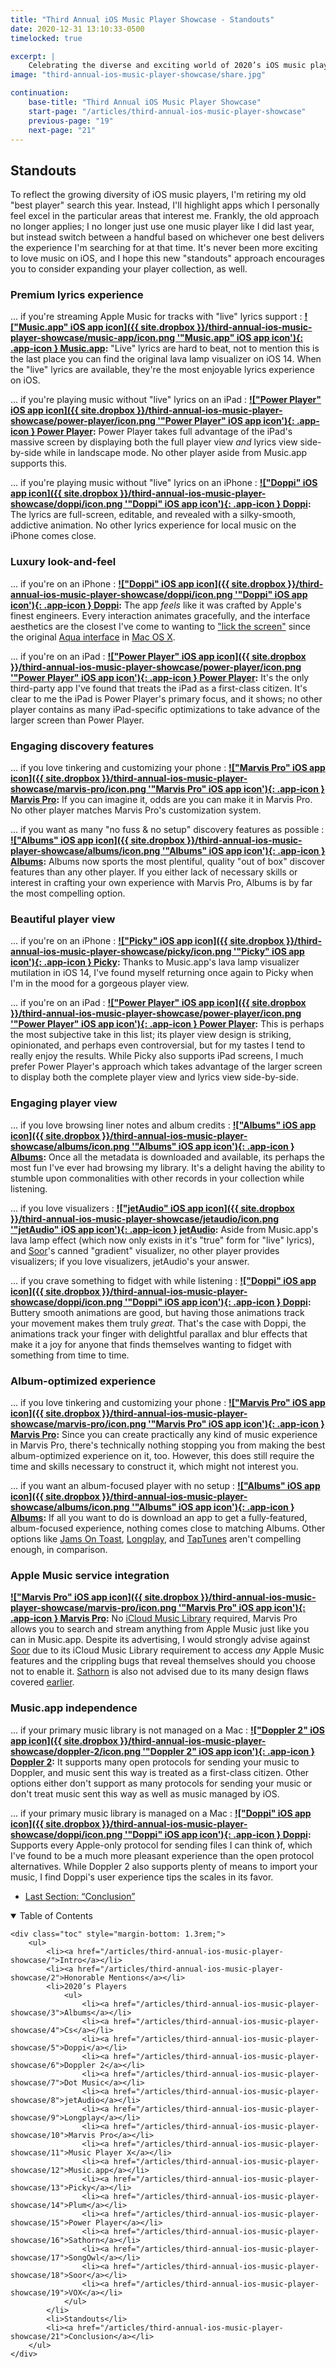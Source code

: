 ```yaml
---
title: "Third Annual iOS Music Player Showcase - Standouts"
date: 2020-12-31 13:10:33-0500
timelocked: true

excerpt: |
    Celebrating the diverse and exciting world of 2020’s iOS music players.
image: "third-annual-ios-music-player-showcase/share.jpg"

continuation:
    base-title: "Third Annual iOS Music Player Showcase"
    start-page: "/articles/third-annual-ios-music-player-showcase"
    previous-page: "19"
    next-page: "21"
---
```


## Standouts

To reflect the growing diversity of iOS music players, I'm retiring my old "best player" search this year. Instead, I'll highlight apps which I personally feel excel in the particular areas that interest me. Frankly, the old approach no longer applies; I no longer just use one music player like I did last year, but instead switch between a handful based on whichever one best delivers the experience I'm searching for at that time. It's never been more exciting to love music on iOS, and I hope this new "standouts" approach encourages you to consider expanding your player collection, as well.

### Premium lyrics experience

... if you're streaming Apple Music for tracks with "live" lyrics support
: __[!["Music.app" iOS app icon]({{ site.dropbox }}/third-annual-ios-music-player-showcase/music-app/icon.png '"Music.app" iOS app icon'){: .app-icon } Music.app](https://music.apple.com/):__ "Live" lyrics are hard to beat, not to mention this is the last place you can find the original lava lamp visualizer on iOS 14. When the "live" lyrics are available, they're the most enjoyable lyrics experience on iOS.

... if you're playing music without "live" lyrics on an iPad
: __[!["Power Player" iOS app icon]({{ site.dropbox }}/third-annual-ios-music-player-showcase/power-player/icon.png '"Power Player" iOS app icon'){: .app-icon } Power Player](https://powerplayer.evenwerk.com):__ Power Player takes full advantage of the iPad's massive screen by displaying both the full player view *and* lyrics view side-by-side while in landscape mode. No other player aside from Music.app supports this.

... if you're playing music without "live" lyrics on an iPhone
: __[!["Doppi" iOS app icon]({{ site.dropbox }}/third-annual-ios-music-player-showcase/doppi/icon.png '"Doppi" iOS app icon'){: .app-icon } Doppi](https://doppi.app):__ The lyrics are full-screen, editable, and revealed with a silky-smooth, addictive animation. No other lyrics experience for local music on the iPhone comes close.

### Luxury look-and-feel

... if you're on an iPhone
: __[!["Doppi" iOS app icon]({{ site.dropbox }}/third-annual-ios-music-player-showcase/doppi/icon.png '"Doppi" iOS app icon'){: .app-icon } Doppi](https://doppi.app):__ The app *feels* like it was crafted by Apple's finest engineers. Every interaction animates gracefully, and the interface aesthetics are the closest I've come to wanting to ["lick the screen"](https://youtu.be/zzfhAcz0OKw?t=405) since the original [Aqua interface](https://en.wikipedia.org/wiki/Aqua_%28user_interface%29) in [Mac OS X](https://en.wikipedia.org/wiki/MacOS).

... if you're on an iPad
: __[!["Power Player" iOS app icon]({{ site.dropbox }}/third-annual-ios-music-player-showcase/power-player/icon.png '"Power Player" iOS app icon'){: .app-icon } Power Player](https://powerplayer.evenwerk.com):__ It's the only third-party app I've found that treats the iPad as a first-class citizen. It's clear to me the iPad is Power Player's primary focus, and it shows; no other player contains as many iPad-specific optimizations to take advance of the larger screen than Power Player.

### Engaging discovery features

... if you love tinkering and customizing your phone
: __[!["Marvis Pro" iOS app icon]({{ site.dropbox }}/third-annual-ios-music-player-showcase/marvis-pro/icon.png '"Marvis Pro" iOS app icon'){: .app-icon } Marvis Pro](http://appaddy.wixsite.com/marvis):__ If you can imagine it, odds are you can make it in Marvis Pro. No other player matches Marvis Pro's customization system.

... if you want as many "no fuss & no setup" discovery features as possible
: __[!["Albums" iOS app icon]({{ site.dropbox }}/third-annual-ios-music-player-showcase/albums/icon.png '"Albums" iOS app icon'){: .app-icon } Albums](https://apps.apple.com/us/app/albums-album-focused-player/id1469948986):__ Albums now sports the most plentiful, quality "out of box" discover features than any other player. If you either lack of necessary skills or interest in crafting your own experience with Marvis Pro, Albums is by far the most compelling option.

### Beautiful player view

... if you're on an iPhone
: __[!["Picky" iOS app icon]({{ site.dropbox }}/third-annual-ios-music-player-showcase/picky/icon.png '"Picky" iOS app icon'){: .app-icon } Picky](https://apps.apple.com/us/app/picky-music-player/id497110916):__ Thanks to Music.app's lava lamp visualizer mutilation in iOS 14, I've found myself returning once again to Picky when I'm in the mood for a gorgeous player view.

... if you're on an iPad
: __[!["Power Player" iOS app icon]({{ site.dropbox }}/third-annual-ios-music-player-showcase/power-player/icon.png '"Power Player" iOS app icon'){: .app-icon } Power Player](https://powerplayer.evenwerk.com):__ This is perhaps the most subjective take in this list; its player view design is striking, opinionated, and perhaps even controversial, but for my tastes I tend to really enjoy the results. While Picky also supports iPad screens, I much prefer Power Player's approach which takes advantage of the larger screen to display both the complete player view and lyrics view side-by-side.

### Engaging player view

... if you love browsing liner notes and album credits
: __[!["Albums" iOS app icon]({{ site.dropbox }}/third-annual-ios-music-player-showcase/albums/icon.png '"Albums" iOS app icon'){: .app-icon } Albums](https://apps.apple.com/us/app/albums-album-focused-player/id1469948986):__ Once all the metadata is downloaded and available, its perhaps the most fun I've ever had browsing my library. It's a delight having the ability to stumble upon commonalities with other records in your collection while listening.

... if you love visualizers
: __[!["jetAudio" iOS app icon]({{ site.dropbox }}/third-annual-ios-music-player-showcase/jetaudio/icon.png '"jetAudio" iOS app icon'){: .app-icon } jetAudio](https://apps.apple.com/us/app/jetaudio-mp3-music-player/id894888135):__ Aside from Music.app's lava lamp effect (which now only exists in it's "true" form for "live" lyrics), and [Soor]'s canned "gradient" visualizer, no other player provides visualizers; if you love visualizers, jetAudio's your answer.

... if you crave something to fidget with while listening
: __[!["Doppi" iOS app icon]({{ site.dropbox }}/third-annual-ios-music-player-showcase/doppi/icon.png '"Doppi" iOS app icon'){: .app-icon } Doppi](https://doppi.app):__ Buttery smooth animations are good, but having those animations track your movement makes them truly *great*. That's the case with Doppi, the animations track your finger with delightful parallax and blur effects that make it a joy for anyone that finds themselves wanting to fidget with something from time to time.

### Album-optimized experience

... if you love tinkering and customizing your phone
: __[!["Marvis Pro" iOS app icon]({{ site.dropbox }}/third-annual-ios-music-player-showcase/marvis-pro/icon.png '"Marvis Pro" iOS app icon'){: .app-icon } Marvis Pro](http://appaddy.wixsite.com/marvis):__ Since you can create practically any kind of music experience in Marvis Pro, there's technically nothing stopping you from making the best album-optimized experience on it, too. However, this does still require the time and skills necessary to construct it, which might not interest you.

... if you want an album-focused player with no setup
: __[!["Albums" iOS app icon]({{ site.dropbox }}/third-annual-ios-music-player-showcase/albums/icon.png '"Albums" iOS app icon'){: .app-icon } Albums](https://apps.apple.com/us/app/albums-album-focused-player/id1469948986):__ If all you want to do is download an app to get a fully-featured, album-focused experience, nothing comes close to matching Albums. Other options like [Jams On Toast], [Longplay], and [TapTunes] aren't compelling enough, in comparison.

### Apple Music service integration

__[!["Marvis Pro" iOS app icon]({{ site.dropbox }}/third-annual-ios-music-player-showcase/marvis-pro/icon.png '"Marvis Pro" iOS app icon'){: .app-icon } Marvis Pro](http://appaddy.wixsite.com/marvis):__ No [iCloud Music Library](https://support.apple.com/en-us/HT204926) required, Marvis Pro allows you to search and stream anything from Apple Music just like you can in Music.app. Despite its advertising, I would strongly advise against [Soor] due to its iCloud Music Library requirement to access *any* Apple Music features and the crippling bugs that reveal themselves should you choose not to enable it. [Sathorn] is also not advised due to its many design flaws covered [earlier](/articles/third-annual-ios-music-player-showcase/16).

### Music.app independence

... if your primary music library is not managed on a Mac
: __[!["Doppler 2" iOS app icon]({{ site.dropbox }}/third-annual-ios-music-player-showcase/doppler-2/icon.png '"Doppler 2" iOS app icon'){: .app-icon } Doppler 2](https://brushedtype.co/doppler/):__ It supports many open protocols for sending your music to Doppler, and music sent this way is treated as a first-class citizen. Other options either don't support as many protocols for sending your music or don't treat music sent this way as well as music managed by iOS.

... if your primary music library is managed on a Mac
: __[!["Doppi" iOS app icon]({{ site.dropbox }}/third-annual-ios-music-player-showcase/doppi/icon.png '"Doppi" iOS app icon'){: .app-icon } Doppi](https://doppi.app):__ Supports every Apple-only protocol for sending files I can think of, which I've found to be a much more pleasant experience than the open protocol alternatives. While Doppler 2 also supports plenty of means to import your music, I find Doppi's user experience tips the scales in its favor.

<ul id="blog-footer-buttons" class="button-group" style="text-align:left;">
    <li style="margin-left:0;width:auto;"><a href="/articles/third-annual-ios-music-player-showcase/21"><p class="button">Last Section: “Conclusion”</p></a></li>
</ul>

<details open>
    <summary>Table of Contents</summary>

    <div class="toc" style="margin-bottom: 1.3rem;">
        <ul>
            <li><a href="/articles/third-annual-ios-music-player-showcase/">Intro</a></li>
            <li><a href="/articles/third-annual-ios-music-player-showcase/2">Honorable Mentions</a></li>
            <li>2020’s Players
                <ul>
                    <li><a href="/articles/third-annual-ios-music-player-showcase/3">Albums</a></li>
                    <li><a href="/articles/third-annual-ios-music-player-showcase/4">Cs</a></li>
                    <li><a href="/articles/third-annual-ios-music-player-showcase/5">Doppi</a></li>
                    <li><a href="/articles/third-annual-ios-music-player-showcase/6">Doppler 2</a></li>
                    <li><a href="/articles/third-annual-ios-music-player-showcase/7">Dot Music</a></li>
                    <li><a href="/articles/third-annual-ios-music-player-showcase/8">jetAudio</a></li>
                    <li><a href="/articles/third-annual-ios-music-player-showcase/9">Longplay</a></li>
                    <li><a href="/articles/third-annual-ios-music-player-showcase/10">Marvis Pro</a></li>
                    <li><a href="/articles/third-annual-ios-music-player-showcase/11">Music Player X</a></li>
                    <li><a href="/articles/third-annual-ios-music-player-showcase/12">Music.app</a></li>
                    <li><a href="/articles/third-annual-ios-music-player-showcase/13">Picky</a></li>
                    <li><a href="/articles/third-annual-ios-music-player-showcase/14">Plum</a></li>
                    <li><a href="/articles/third-annual-ios-music-player-showcase/15">Power Player</a></li>
                    <li><a href="/articles/third-annual-ios-music-player-showcase/16">Sathorn</a></li>
                    <li><a href="/articles/third-annual-ios-music-player-showcase/17">SongOwl</a></li>
                    <li><a href="/articles/third-annual-ios-music-player-showcase/18">Soor</a></li>
                    <li><a href="/articles/third-annual-ios-music-player-showcase/19">VOX</a></li>
                </ul>
            </li>
            <li>Standouts</li>
            <li><a href="/articles/third-annual-ios-music-player-showcase/21">Conclusion</a></li>
        </ul>
    </div>
</details>

[Jams On Toast]: https://apps.apple.com/us/app/jams-on-toast-music-player/id1303194454
[Longplay]: https://adrian.schoenig.me/longplay/
[Soor]: https://apps.apple.com/us/app/soor/id1439731526
[TapTunes]: https://apps.apple.com/us/app/taptunes/id320145698
[Sathorn]: https://apps.apple.com/us/app/sathorn/id1447295899